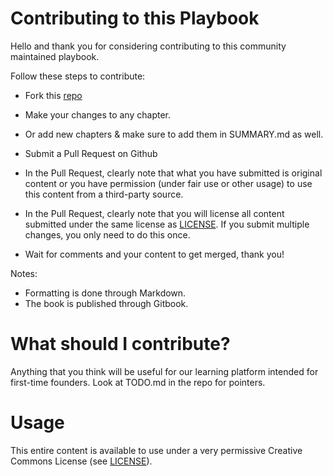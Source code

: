 # Contributing to this Playbook

Hello and thank you for considering contributing to this community maintained playbook. 

Follow these steps to contribute:

* Fork this [repo](https://github.com/svlabs/learn.SV.CO)
* Make your changes to any chapter.
* Or add new chapters & make sure to add them in SUMMARY.md as well.
* Submit a Pull Request on Github

* In the Pull Request, clearly note that what you have submitted is original content or you have permission (under fair use or other usage) to use this content from a third-party source.
* In the Pull Request, clearly note that you will license all content submitted under the same license as [LICENSE](LICENSE.md). If you submit multiple changes, you only need to do this once.

* Wait for comments and your content to get merged, thank you!

Notes:

* Formatting is done through Markdown.
* The book is published through Gitbook.

# What should I contribute?

Anything that you think will be useful for our learning platform intended for first-time founders. Look at TODO.md in the repo for pointers.

# Usage
This entire content is available to use under a very permissive Creative Commons License (see [LICENSE](LICENSE.md)).